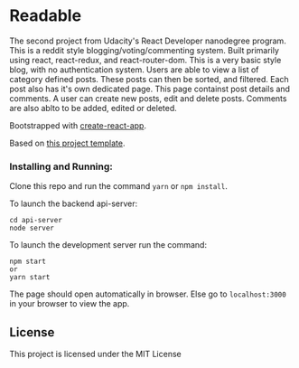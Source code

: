 # Readable

The second project from Udacity's React Developer nanodegree program.
This is a reddit style blogging/voting/commenting system. Built primarily using react, react-redux, and react-router-dom.
This is a very basic style blog, with no authentication system.
Users are able to view a list of category defined posts. These posts can then be sorted, and filtered.
Each post also has it's own dedicated page. This page containst post details and comments.
A user can create new posts, edit and delete posts. Comments are also ablto to be added, edited or deleted.

Bootstrapped with [create-react-app](https://github.com/facebookincubator/create-react-app).

Based on [this project template](https://github.com/udacity/reactnd-project-readable-starter).

### Installing and Running:

Clone this repo and run the command `yarn` or `npm install`.

To launch the backend api-server:
```
cd api-server
node server
```

To launch the development server run the command:
```
npm start
or
yarn start
```

The page should open automatically in browser. Else go to `localhost:3000` in your browser to view the app.

## License

This project is licensed under the MIT License
